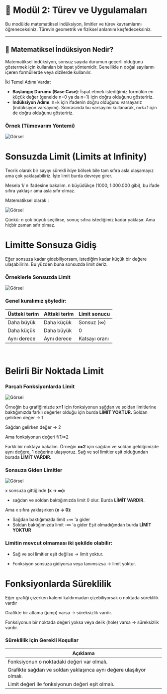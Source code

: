 # 🧮 Modül 2: Türev ve Uygulamaları

Bu modülde matematiksel indüksiyon, limitler ve türev kavramlarını öğreneceksiniz. Türevin geometrik ve fiziksel anlamını keşfedeceksiniz.

---

## 🔄 Matematiksel İndüksiyon Nedir?

Matematiksel indüksiyon, sonsuz sayıda durumun geçerli olduğunu göstermek için kullanılan bir ispat yöntemidir. Genellikle n doğal sayılarını içeren formüllerde veya dizilerde kullanılır.

İki Temel Adımı Vardır:

- **Başlangıç Durumu (Base Case)**: İspat etmek istediğimiz formülün en küçük değer (genelde n=0 ya da n=1) için doğru olduğunu gösteririz.
- **İndüksiyon Adımı**: n=k için ifadenin doğru olduğunu varsayarız (indüksiyon varsayımı).
  Sonrasında bu varsayımı kullanarak, n=k+1 için de doğru olduğunu gösteririz.

### Örnek (Tümevarım Yöntemi)

![Görsel](assets/images/Induksiyon.jpg)

# Sonsuzda Limit (Limits at Infinity)

Teorik olarak bir sayıyı sürekli ikiye bölsek bile tam sıfıra asla ulaşamayız ama çok yaklaşabiliriz. İşte limit burda devreye girer.

Mesela 1/ n ifadesine bakalım. n büyüdükçe (1000, 1.000.000 gibi), bu ifade sıfıra yaklaşır ama asla sıfır olmaz.

Matematiksel olarak :

![Görsel](assets/images/limit1.jpg)

Çünkü:
n çok büyük seçilirse, sonuç sıfıra istediğimiz kadar yaklaşır. Ama hiçbir zaman sıfır olmaz.
​

# ​Limitte Sonsuza Gidiş

Eğer sonsuza kadar gidebiliyorsam, istediğim kadar küçük bir değere ulaşabilirim. Bu yüzden buna sonsuzda limit deriz.

### Örneklerle Sonsuzda Limit

![Görsel](assets/images/limit.jpg)

### **Genel kuralımız şöyledir:**

| Üstteki terim | Alttaki terim | Limit sonucu  |
| ------------- | ------------- | ------------- |
| Daha büyük    | Daha küçük    | Sonsuz (∞)    |
| Daha küçük    | Daha büyük    | 0             |
| Aynı derece   | Aynı derece   | Katsayı oranı |

​

# Belirli Bir Noktada Limit

### Parçalı Fonksiyonlarda Limit

![Görsel](assets/images/parcali.png)

Örneğin bu grafiğimizde **x=1** için fonksiyonun sağdan ve soldan limitlerine baktığımızda farklı değerler olduğu için burda **LİMİT YOKTUR.**
Soldan gelirken değer → 1

Sağdan gelirken değer → 2

Ama fonksiyonun değeri
f(1)=2

Farklı bir noktaya bakalım. Örneğin **x=2** için sağdan ve soldan geldiğimizde aynı değere, 1 değerine ulaşıyoruz. Sağ ve sol limitler eşit olduğundan burada **LİMİT VARDIR.**

### Sonsuza Giden Limitler

![Görsel](assets/images/fonk-graf.png)

x sonsuza gittiğinde **(x -> ∞):**

- sağdan ve soldan baktığımızda limit 0 olur. Burda **LİMİT VARDIR.**

Ama x sıfıra yaklaşırken **(x -> 0):**

- Sağdan baktığımızda limit +∞ 'a gider
- Soldan baktığımızda limit -∞ 'a gider
  Eşit olmadığından burda **LİMİT YOKTUR**

### Limitin mevcut olmaması iki şekilde olabilir:

- Sağ ve sol limitler eşit değilse → limit yoktur.

- Fonksiyon sonsuza gidiyorsa veya tanımsızsa → limit yoktur.

# Fonksiyonlarda Süreklilik

Eğer grafiği çizerken kalemi kaldırmadan çizebiliyorsak o noktada süreklilik vardır

Grafikte bir atlama (jump) varsa → süreksizlik vardır.

Fonksiyonun bir noktada değeri yoksa veya delik (hole) varsa → süreksizlik vardır.

### Süreklilik için Gerekli Koşullar

| Açıklama                                                            |
| ------------------------------------------------------------------- |
| Fonksiyonun o noktadaki değeri var olmalı.                          |
| Grafikte sağdan ve soldan yaklaşınca aynı değere ulaşılıyor olmalı. |
| Limit değeri ile fonksiyonun değeri eşit olmalı.                    |
